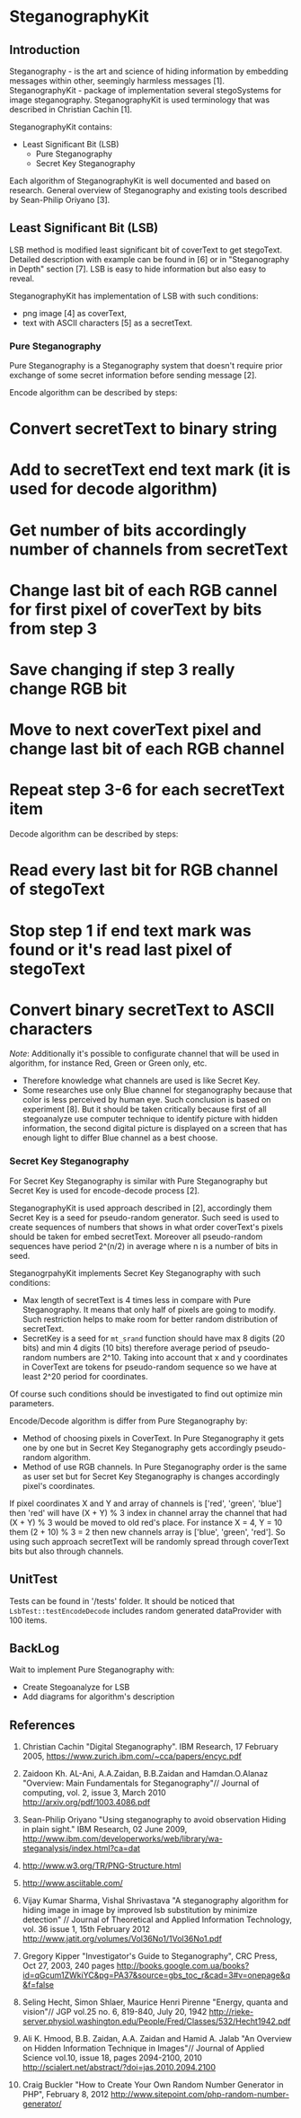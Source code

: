 SteganographyKit
================

Introduction
------------
Steganography - is the art and science of hiding information by embedding messages within other, seemingly harmless messages [1].
SteganographyKit - package of implementation several stegoSystems for image steganography.
SteganographyKit is used terminology that was described in Christian Cachin [1].

SteganographyKit contains:
* Least Significant Bit (LSB) 
  * Pure Steganography 
  * Secret Key Steganography 

Each algorithm of SteganographyKit is well documented and based on research. 
General overview of Steganography and existing tools described by Sean-Philip Oriyano [3].

Least Significant Bit (LSB)
---------------------------
LSB method is modified least significant bit of coverText to get stegoText. 
Detailed description with example can be found in [6] or in "Steganography in Depth" section [7].
LSB is easy to hide information but also easy to reveal.

SteganographyKit has implementation of LSB with such conditions:
* png image [4] as coverText,
* text with ASCII characters [5] as a secretText.

### Pure Steganography
Pure Steganography is a Steganography system that doesn't require prior exchange of some secret information before sending message [2].
 
Encode algorithm can be described by steps:
# Convert secretText to binary string
# Add to secretText end text mark (it is used for decode algorithm)
# Get number of bits accordingly number of channels from secretText
# Change last bit of each RGB cannel for first pixel of coverText by bits from step 3
# Save changing if step 3 really change RGB bit
# Move to next coverText pixel and change last bit of each RGB channel
# Repeat step 3-6 for each secretText item

Decode algorithm can be described by steps:
# Read every last bit for RGB channel of stegoText
# Stop step 1 if end text mark was found or it's read last pixel of stegoText
# Convert binary secretText to ASCII characters

*Note*:
Additionally it's possible to configurate channel that will be used in algorithm, for instance Red, Green or Green only, etc.
* Therefore knowledge what channels are used is like Secret Key. 
* Some researches use only Blue channel for steganography because that color is less perceived by human eye. 
Such conclusion is based on experiment [8]. But it should be taken critically because first of all stegoanalyze use computer technique to identify picture 
with hidden information, the second digital picture is displayed on a screen that has enough light to differ Blue channel as a best choose.

### Secret Key Steganography
For Secret Key Steganography is similar with Pure Steganography but Secret Key is used for encode-decode process [2].

SteganographyKit is used approach described in [2], accordingly them Secret Key is a seed for pseudo-random generator. 
Such seed is used to create sequences of numbers that shows in what order coverText's pixels should be taken for embed secretText. 
Moreover all pseudo-random sequences have period 2^(n/2) in average where n is a number of bits in seed.

SteganogrpahyKit implements Secret Key Steganography with such conditions:
* Max length of secretText is 4 times less in compare with Pure Steganography. It means that only half of pixels are going to modify.
Such restriction helps to make room for better random distribution of secretText. 
* SecretKey is a seed for ``mt_srand`` function should have max 8 digits (20 bits) and min 4 digits (10 bits) therefore average period of pseudo-random numbers are 
2^10. Taking into account that x and y coordinates in CoverText are tokens for pseudo-random sequence so we have at least 2^20 period for coordinates.  

Of course such conditions should be investigated to find out optimize min parameters.

Encode/Decode algorithm is differ from Pure Steganography by:
* Method of choosing pixels in CoverText. In Pure Steganography it gets one by one but in Secret Key Steganography gets accordingly pseudo-random algorithm.
* Method of use RGB channels. In Pure Steganography order is the same as user set but for Secret Key Steganography is changes accordingly pixel's coordinates. 

If pixel coordinates X and Y and array of channels is ['red', 'green', 'blue'] then 'red' will have (X + Y) % 3 index in channel array the 
channel that had (X + Y) % 3 would be moved to old red's place. For instance X = 4, Y = 10 them (2 + 10) % 3 = 2 then new channels array is
['blue', 'green', 'red']. So using such approach secretText will be randomly spread through coverText bits but also through channels. 
 
UnitTest
--------
Tests can be found in '/tests' folder. 
It should be noticed that `LsbTest::testEncodeDecode` includes random generated dataProvider with 100 items.

BackLog
-------
Wait to implement Pure Steganography with:
* Create Stegoanalyze for LSB
* Add diagrams for algorithm's description

References
----------
1. Christian Cachin "Digital Steganography". IBM Research, 17 February 2005, 
   https://www.zurich.ibm.com/~cca/papers/encyc.pdf

2. Zaidoon Kh. AL-Ani, A.A.Zaidan, B.B.Zaidan and Hamdan.O.Alanaz "Overview: Main Fundamentals for Steganography"//
   Journal of computing, vol. 2, issue 3, March 2010
   http://arxiv.org/pdf/1003.4086.pdf

3. Sean-Philip Oriyano "Using steganography to avoid observation Hiding in plain sight." IBM Research, 02 June 2009,
   http://www.ibm.com/developerworks/web/library/wa-steganalysis/index.html?ca=dat

4. http://www.w3.org/TR/PNG-Structure.html

5. http://www.asciitable.com/

6. Vijay Kumar Sharma, Vishal Shrivastava "A steganography algorithm for hiding image in image by improved lsb substitution by minimize detection" // 
   Journal of Theoretical and Applied Information Technology, vol. 36 issue 1, 15th February 2012
   http://www.jatit.org/volumes/Vol36No1/1Vol36No1.pdf

7. Gregory Kipper "Investigator's Guide to Steganography", CRC Press, Oct 27, 2003, 240 pages
   http://books.google.com.ua/books?id=qGcum1ZWkiYC&pg=PA37&source=gbs_toc_r&cad=3#v=onepage&q&f=false

8. Seling Hecht, Simon Shlaer, Maurice Henri Pirenne "Energy, quanta and vision"// JGP vol.25 no. 6, 819-840, July 20, 1942
   http://rieke-server.physiol.washington.edu/People/Fred/Classes/532/Hecht1942.pdf

9. Ali K. Hmood, B.B. Zaidan, A.A. Zaidan and Hamid A. Jalab "An Overview on Hidden Information Technique in Images"// Journal of Applied Science vol.10, issue 18, pages 2094-2100, 2010
   http://scialert.net/abstract/?doi=jas.2010.2094.2100

10. Craig Buckler "How to Create Your Own Random Number Generator in PHP", February 8, 2012
   http://www.sitepoint.com/php-random-number-generator/